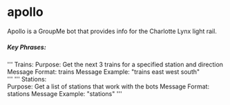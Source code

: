 # apollo
Apollo is a GroupMe bot that provides info for the Charlotte Lynx light rail.

##### Key Phrases:
'''
    Trains:
                   Purpose:   Get the next 3 trains for a specified station and direction
            Message Format:   trains <station name> <direction>
           Message Example:   "trains east west south"  
'''
'''
    Stations:  
                  Purpose:  Get a list of stations that work with the bots
           Message Format:  stations
          Message Example:  "stations"
'''
